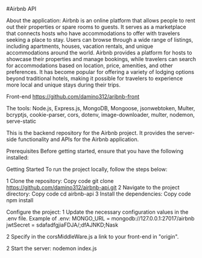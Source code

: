 #Airbnb API

About the application:
  Airbnb is an online platform that allows people to rent out their properties or spare rooms to guests. It serves as a marketplace that connects hosts who have accommodations to offer with travelers seeking a place to stay. Users can browse through a wide range of listings, including apartments, houses, vacation rentals, and unique accommodations around the world. Airbnb provides a platform for hosts to showcase their properties and manage bookings, while travelers can search for accommodations based on location, price, amenities, and other preferences. It has become popular for offering a variety of lodging options beyond traditional hotels, making it possible for travelers to experience more local and unique stays during their trips.

Front-end https://github.com/damino312/aribnb-front

The tools: Node.js, Express.js, MongoDB, Mongoose, jsonwebtoken, Multer, bcryptjs,
 cookie-parser, cors, dotenv, image-downloader, multer, nodemon, serve-static

This is the backend repository for the Airbnb project. It provides the server-side functionality and APIs for the Airbnb application.

Prerequisites
Before getting started, ensure that you have the following installed:

Getting Started
To run the project locally, follow the steps below:

1 Clone the repository:
Copy code
git clone https://github.com/damino312/airbnb-api.git
2 Navigate to the project directory:
Copy code
cd airbnb-api
3 Install the dependencies:
Copy code
npm install

Configure the project:
1 Update the necessary configuration values in the .env file.
Example of .env:
MONGO_URL = mongodb://127.0.0.1:27017/airbnb
jwtSecret = sdafadfgjiaFDJA/;dfAJNKD;Nask

2 Specify in the corsMiddleWare.js a link to your front-end in "origin".

2 Start the server:
nodemon index.js
